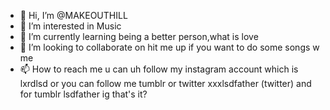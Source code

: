 - 👋 Hi, I’m @MAKEOUTHILL
- 👀 I’m interested in Music
- 🌱 I’m currently learning being a better person,what is love
- 💞️ I’m looking to collaborate on hit me up if you want to do some songs w me
- 📫 How to reach me u can uh follow my instagram account which is lxrdlsd or you can follow me tumblr or twitter xxxlsdfather (twitter) and for tumblr lsdfather ig that's it?
<!---
ScMAKEOUTHILL/ScMAKEOUTHILL is a ✨ special ✨ repository because its `README.md` (this file) appears on your GitHub profile.
You can click the Preview link to take a look at your changes.
--->
